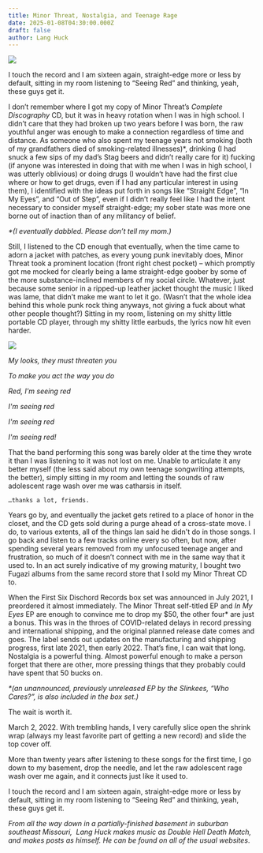 ```yaml
---
title: Minor Threat, Nostalgia, and Teenage Rage
date: 2025-01-08T04:30:00.000Z
draft: false
author: Lang Huck
---
```

![](/images/upload/screenshot-2025-01-07-at-4.26.15 am.png)



I touch the record and I am sixteen again, straight-edge more or less by default, sitting in my room listening to “Seeing Red” and thinking, yeah, these guys get it.

I don’t remember where I got my copy of Minor Threat’s *Complete Discography* CD, but it was in heavy rotation when I was in high school. I didn’t care that they had broken up two years before I was born, the raw youthful anger was enough to make a connection regardless of time and distance. As someone who also spent my teenage years not smoking (both of my grandfathers died of smoking-related illnesses)*, drinking (I had snuck a few sips of my dad’s Stag beers and didn’t really care for it) fucking (if anyone was interested in doing that with me when I was in high school, I was utterly oblivious) or doing drugs (I wouldn’t have had the first clue where or how to get drugs, even if I had any particular interest in using them), I identified with the ideas put forth in songs like “Straight Edge”, “In My Eyes”, and “Out of Step”, even if I didn’t really feel like I had the intent necessary to consider myself straight-edge; my sober state was more one borne out of inaction than of any militancy of belief.

*\*(I eventually dabbled. Please don’t tell my mom.)*

Still, I listened to the CD enough that eventually, when the time came to adorn a jacket with patches, as every young punk inevitably does, Minor Threat took a prominent location (front right chest pocket) – which promptly got me mocked for clearly being a lame straight-edge goober by some of the more substance-inclined members of my social circle. Whatever, just because some senior in a ripped-up leather jacket thought the music I liked was lame, that didn’t make me want to let it go. (Wasn’t that the whole idea behind this whole punk rock thing anyways, not giving a fuck about what other people thought?) Sitting in my room, listening on my shitty little portable CD player, through my shitty little earbuds, the lyrics now hit even harder.

![](/images/upload/screenshot-2025-01-07-at-4.26.45 am.png)



*My looks, they must threaten you*

*To make you act the way you do*

*Red, I'm seeing red*

*I'm seeing red*

*I'm seeing red*

*I'm seeing red!*

That the band performing this song was barely older at the time they wrote it than I was listening to it was not lost on me. Unable to articulate it any better myself (the less said about my own teenage songwriting attempts, the better), simply sitting in my room and letting the sounds of raw adolescent rage wash over me was catharsis in itself.

	…thanks a lot, friends.

Years go by, and eventually the jacket gets retired to a place of honor in the closet, and the CD gets sold during a purge ahead of a cross-state move. I do, to various extents, all of the things Ian said he didn't do in those songs. I go back and listen to a few tracks online every so often, but now, after spending several years removed from my unfocused teenage anger and frustration, so much of it doesn’t connect with me in the same way that it used to. In an act surely indicative of my growing maturity, I bought two Fugazi albums from the same record store that I sold my Minor Threat CD to.

When the First Six Dischord Records box set was announced in July 2021, I preordered it almost immediately. The Minor Threat self-titled EP and *In My Eyes* EP are enough to convince me to drop my $50, the other four* are just a bonus. This was in the throes of COVID-related delays in record pressing and international shipping, and the original planned release date comes and goes. The label sends out updates on the manufacturing and shipping progress, first late 2021, then early 2022. That’s fine, I can wait that long. Nostalgia is a powerful thing. Almost powerful enough to make a person forget that there are other, more pressing things that they probably could have spent that 50 bucks on.

*\*(an unannounced, previously unreleased EP by the Slinkees, “Who Cares?”, is also included in the box set.)*

The wait is worth it.

March 2, 2022. With trembling hands, I very carefully slice open the shrink wrap (always my least favorite part of getting a new record) and slide the top cover off.

More than twenty years after listening to these songs for the first time, I go down to my basement, drop the needle, and let the raw adolescent rage wash over me again, and it connects just like it used to. 

I touch the record and I am sixteen again, straight-edge more or less by default, sitting in my room listening to “Seeing Red” and thinking, yeah, these guys get it.

*From all the way down in a partially-finished basement in suburban southeast Missouri,  Lang Huck makes music as Double Hell Death Match, and makes posts as himself. He can be found on all of the usual websites*.
